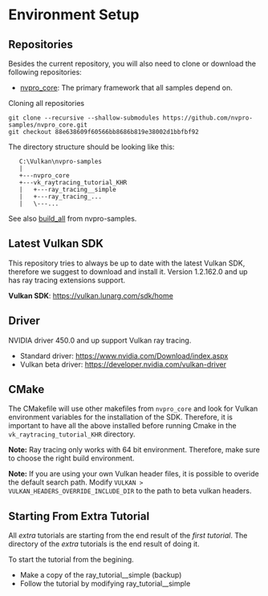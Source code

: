 
# Environment Setup


## Repositories

Besides the current repository, you will also need to clone or download the following repositories:

* [nvpro_core](https://github.com/nvpro-samples/nvpro_core): The primary framework that all samples depend on.

Cloning all repositories 

~~~~~
git clone --recursive --shallow-submodules https://github.com/nvpro-samples/nvpro_core.git
git checkout 88e638609f60566bb8686b819e38002d1bbfbf92
~~~~~

The directory structure should be looking like this:

~~~~
   C:\Vulkan\nvpro-samples
   | 
   +---nvpro_core
   +---vk_raytracing_tutorial_KHR
   |   +---ray_tracing__simple
   |   +---ray_tracing_...
   |   \---...   
~~~~

See also [build_all](https://github.com/nvpro-samples/build_all) from nvpro-samples.

## Latest Vulkan SDK

This repository tries to always be up to date with the latest Vulkan SDK, therefore we suggest to download and install it.
Version 1.2.162.0 and up has ray tracing extensions support.

**Vulkan SDK**: https://vulkan.lunarg.com/sdk/home


## Driver

NVIDIA driver 450.0 and up support Vulkan ray tracing. 

* Standard driver: https://www.nvidia.com/Download/index.aspx
* Vulkan beta driver: https://developer.nvidia.com/vulkan-driver


## CMake

The CMakefile will use other makefiles from `nvpro_core` and look for Vulkan environment variables for the installation of the SDK. Therefore, it is important to have all the above installed before running Cmake in the 
`vk_raytracing_tutorial_KHR` directory.

**Note:** Ray tracing only works with 64 bit environment. Therefore, make sure to choose the right build environment.

**Note:** If you are using your own Vulkan header files, it is possible to overide the default search path.
  Modify `VULKAN > VULKAN_HEADERS_OVERRIDE_INCLUDE_DIR` to the path to beta vulkan headers.

## Starting From Extra Tutorial

All _extra_ tutorials are starting from the end result of the _first tutorial_. The directory of the _extra_ tutorials is the end result of doing it. 

To start the tutorial from the begining.

* Make a copy of the ray_tutorial__simple (backup)
* Follow the tutorial by modifying ray_tutorial__simple
